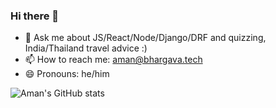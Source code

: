 ### Hi there 👋

- 💬 Ask me about JS/React/Node/Django/DRF and quizzing, India/Thailand travel advice :)
- 📫 How to reach me: aman@bhargava.tech
- 😄 Pronouns: he/him

![Aman's GitHub stats](https://github-readme-stats.vercel.app/api?username=theamanbhargava&show_icons=true&count_private=true&theme=radical)
<!--
**theamanbhargava/theamanbhargava** is a ✨ _special_ ✨ repository because its `README.md` (this file) appears on your GitHub profile.

Here are some ideas to get you started:

- 🔭 I’m currently working on ...
- 🌱 I’m currently learning ...
- 👯 I’m looking to collaborate on ...
- 🤔 I’m looking for help with ...
- 💬 Ask me about ...
- 📫 How to reach me: ...
- 😄 Pronouns: ...
- ⚡ Fun fact: ...
-->
